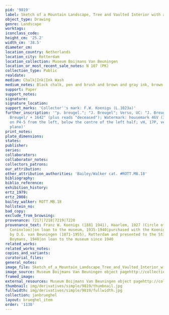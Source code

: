 ```yaml
---
pid: '9819'
label: Sketch of a Mountain Landscape, Tree and Vaulted Interior with a Wall Clock
object_type: Drawing
genre: Landscape
worktags:
iconclass_code:
height_cm: '25.2'
width_cm: '38.5'
diameter_cm:
location_country: Netherlands
location_city: Rotterdam
location_collection: Museum Boijmans Van Beuningen
location_or_most_recent_sale_notes: N 107 (PK)
collection_type: Public
realdate:
medium: Chalk|Ink|Ink Wash
medium_notes: Black chalk, pen and brush and brown and gray ink, brown and blue wash
support: Paper
support_notes:
signature:
signature_location:
support_marks: 'Collector''s mark: F.W. Koenigs (L.1023a)'
further_inscription: '"p. breugel."; "J. Breugel"; Verso, UC: "J. Breugel called velvet
  Breugel/ + 1642" (plus reads "deceased"); Watermark: housemark 46V (30x10mm, PP24mm,
  on P4-5 from the left, below the centre of the left half; vH, 17P, very fine, cropped
  plano)'
print_notes:
plate_dimensions:
states:
publisher:
series:
collaborators:
collaborator_notes:
collectors_patrons:
our_attribution:
other_attribution_authorities: 'Bailey/Walker cat. #ROTT.MB.18'
bibliography:
biblio_reference:
exhibition_history:
ertz_1979:
ertz_2008:
bailey_walker: ROTT.MB.18
hollstein_no:
bad_copy:
exclude_from_browsing:
provenance: 7217|7218|7219|7220
provenance_text: Franz W. Koenigs (1881 1941), Haarlem, 1927 (Circle of Gillis van
  Coninxloo)|on loan to the museum, 1935-1940|purchased with the Koenigs collection
  by D.G. van Beuningen (1871-1955), Rotterdam and presented to the Stichting Museum
  Boymans, 1940|on loan to the museum since 1940
related_works:
related_works_notes:
copies_and_variants:
curatorial_files:
general_notes:
image_file: Sketch_of_a_Mountain_Landscape_Tree_and_Vaulted_Interior_with_Wall_Clock_N_107_PK_Museum_Boijmans-van_Beuningen.jpg
image_source: Museum Boijmans Van Beuningen object pagehttp://collectie.boijmans.nl/en/collection/n-107-(pk)
framed_image:
external_resources: Museum Boijmans Van Beuningen object pagehttp://collectie.boijmans.nl/en/collection/n-107-(pk)
thumbnail: img/derivatives/simple/9819/thumbnail.jpg
fullwidth: img/derivatives/simple/9819/fullwidth.jpg
collection: janbrueghel
layout: brueghel_item
order: '1138'
---
```

